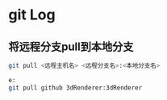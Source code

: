 # git Log

## 将远程分支pull到本地分支
```bash
git pull <远程主机名> <远程分支名>:<本地分支名>

e:
git pull github 3dRenderer:3dRenderer
```


